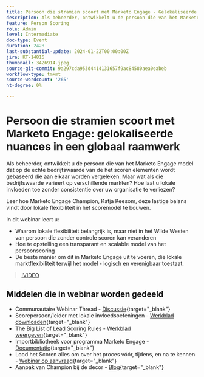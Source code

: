 ```yaml
---
title: Persoon die stramien scoort met Marketo Engage - Gelokaliseerde nuances in een Globaal Kader
description: Als beheerder, ontwikkelt u de persoon die van het Marketo Engage model dat op de echte bedrijfswaarde van de het scoren elementen wordt gebaseerd die aan elkaar worden vergeleken. Maar wat als die bedrijfswaarde varieert op verschillende markten? Hoe laat u lokale invloeden toe zonder consistentie over uw organisatie te verliezen? Leer hoe u een balans vindt door lokale flexibiliteit op te nemen in het scoremodel.
feature: Person Scoring
role: Admin
level: Intermediate
doc-type: Event
duration: 2428
last-substantial-update: 2024-01-22T00:00:00Z
jira: KT-14816
thumbnail: 3426914.jpeg
source-git-commit: 9a297cda953d4414131657f9ac84580aea0eabeb
workflow-type: tm+mt
source-wordcount: '265'
ht-degree: 0%

---
```



# Persoon die stramien scoort met Marketo Engage: gelokaliseerde nuances in een globaal raamwerk

Als beheerder, ontwikkelt u de persoon die van het Marketo Engage model dat op de echte bedrijfswaarde van de het scoren elementen wordt gebaseerd die aan elkaar worden vergeleken. Maar wat als die bedrijfswaarde varieert op verschillende markten? Hoe laat u lokale invloeden toe zonder consistentie over uw organisatie te verliezen?

Leer hoe Marketo Engage Champion, Katja Keesom, deze lastige balans vindt door lokale flexibiliteit in het scoremodel te bouwen.

In dit webinar leert u:

* Waarom lokale flexibiliteit belangrijk is, maar niet in het Wilde Westen van persoon die zonder controle scoren kan veranderen
* Hoe te opstelling een transparant en scalable model van het persoonscoring
* De beste manier om dit in Marketo Engage uit te voeren, die lokale marktflexibiliteit terwijl het model - logisch en verenigbaar toestaat.

>[!VIDEO](https://video.tv.adobe.com/v/3426914/?learn=on)

## Middelen die in webinar worden gedeeld

* Communautaire Webinar Thread - [Discussie](https://nation.marketo.com/t5/product-discussions/learn-from-your-peers-webinar-person-scoring-mastery-with/m-p/343084#M194864){target="_blank"}
* Scorepersoon/leider met lokale invloedsoefeningen - [Werkblad downloaden](../../assets/marketo/build-scoring-model-and-local-flexibility-scoring-worksheet.docx){target="_blank"}
* The Big List of Lead Scoring Rules - [Werkblad weergeven](https://go.marketo.com/rs/561-HYG-937/images/Marketo-Lead-Scoring.pdf){target="_blank"}
* Importbibliotheek voor programma Marketo Engage - [Documentatie](https://experienceleague.adobe.com/docs/marketo/using/product-docs/core-marketo-concepts/programs/program-library/program-import-library-overview.html){target="_blank"}
* Lood het Scoren alles om over het proces vóór, tijdens, en na te kennen - [Webinar op aanvraag](https://business.adobe.com/summit/2020/all-about-the-before-during-and-after-of-lead-scoring.html){target="_blank"}
* Aanpak van Champion bij de decor - [Blog](https://nation.marketo.com/t5/product-blogs/marketo-success-series-lead-scoring/ba-p/309849){target="_blank"}
